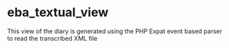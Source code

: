 eba_textual_view
================

This view of the diary is generated using the PHP Expat event based parser to read the transcribed XML file
